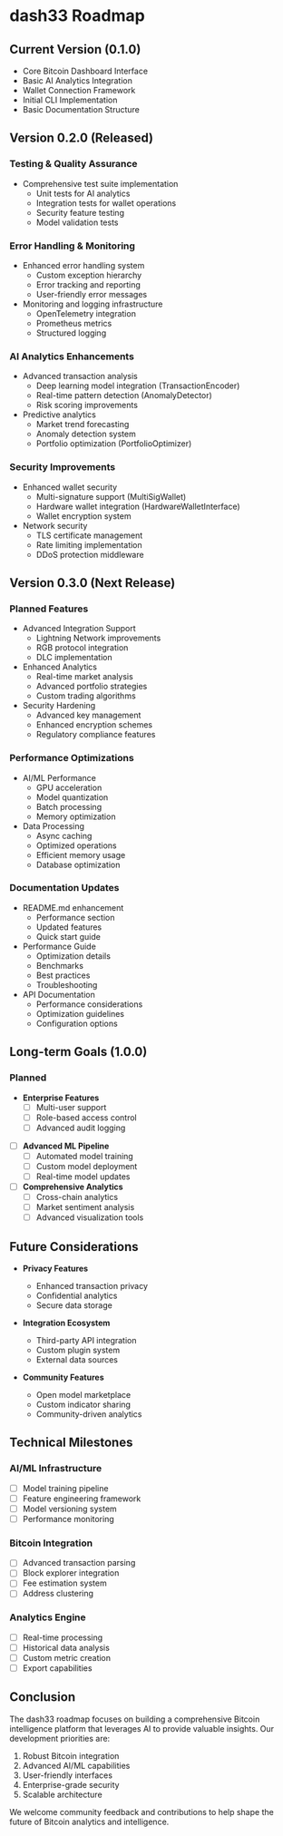 # dash33 Roadmap

## Current Version (0.1.0)
- Core Bitcoin Dashboard Interface
- Basic AI Analytics Integration
- Wallet Connection Framework
- Initial CLI Implementation
- Basic Documentation Structure

## Version 0.2.0 (Released)

### Testing & Quality Assurance 
- Comprehensive test suite implementation
  - Unit tests for AI analytics
  - Integration tests for wallet operations
  - Security feature testing
  - Model validation tests

### Error Handling & Monitoring 
- Enhanced error handling system
  - Custom exception hierarchy
  - Error tracking and reporting
  - User-friendly error messages
- Monitoring and logging infrastructure
  - OpenTelemetry integration
  - Prometheus metrics
  - Structured logging

### AI Analytics Enhancements 
- Advanced transaction analysis
  - Deep learning model integration (TransactionEncoder)
  - Real-time pattern detection (AnomalyDetector)
  - Risk scoring improvements
- Predictive analytics
  - Market trend forecasting
  - Anomaly detection system
  - Portfolio optimization (PortfolioOptimizer)

### Security Improvements 
- Enhanced wallet security
  - Multi-signature support (MultiSigWallet)
  - Hardware wallet integration (HardwareWalletInterface)
  - Wallet encryption system
- Network security
  - TLS certificate management
  - Rate limiting implementation
  - DDoS protection middleware

## Version 0.3.0 (Next Release)

### Planned Features
- Advanced Integration Support
  - Lightning Network improvements
  - RGB protocol integration
  - DLC implementation
- Enhanced Analytics
  - Real-time market analysis
  - Advanced portfolio strategies
  - Custom trading algorithms
- Security Hardening
  - Advanced key management
  - Enhanced encryption schemes
  - Regulatory compliance features

### Performance Optimizations 
- AI/ML Performance
  - GPU acceleration
  - Model quantization
  - Batch processing
  - Memory optimization
- Data Processing
  - Async caching
  - Optimized operations
  - Efficient memory usage
  - Database optimization

### Documentation Updates 
- README.md enhancement
  - Performance section
  - Updated features
  - Quick start guide
- Performance Guide
  - Optimization details
  - Benchmarks
  - Best practices
  - Troubleshooting
- API Documentation
  - Performance considerations
  - Optimization guidelines
  - Configuration options

## Long-term Goals (1.0.0)
### Planned
- **Enterprise Features**
  - [ ] Multi-user support
  - [ ] Role-based access control
  - [ ] Advanced audit logging
  
- [ ] **Advanced ML Pipeline**
  - [ ] Automated model training
  - [ ] Custom model deployment
  - [ ] Real-time model updates

- [ ] **Comprehensive Analytics**
  - [ ] Cross-chain analytics
  - [ ] Market sentiment analysis
  - [ ] Advanced visualization tools

## Future Considerations
- **Privacy Features**
  - Enhanced transaction privacy
  - Confidential analytics
  - Secure data storage

- **Integration Ecosystem**
  - Third-party API integration
  - Custom plugin system
  - External data sources

- **Community Features**
  - Open model marketplace
  - Custom indicator sharing
  - Community-driven analytics

## Technical Milestones
### AI/ML Infrastructure
- [ ] Model training pipeline
- [ ] Feature engineering framework
- [ ] Model versioning system
- [ ] Performance monitoring

### Bitcoin Integration
- [ ] Advanced transaction parsing
- [ ] Block explorer integration
- [ ] Fee estimation system
- [ ] Address clustering

### Analytics Engine
- [ ] Real-time processing
- [ ] Historical data analysis
- [ ] Custom metric creation
- [ ] Export capabilities

## Conclusion
The dash33 roadmap focuses on building a comprehensive Bitcoin intelligence platform that leverages AI to provide valuable insights. Our development priorities are:

1. Robust Bitcoin integration
2. Advanced AI/ML capabilities
3. User-friendly interfaces
4. Enterprise-grade security
5. Scalable architecture

We welcome community feedback and contributions to help shape the future of Bitcoin analytics and intelligence.
